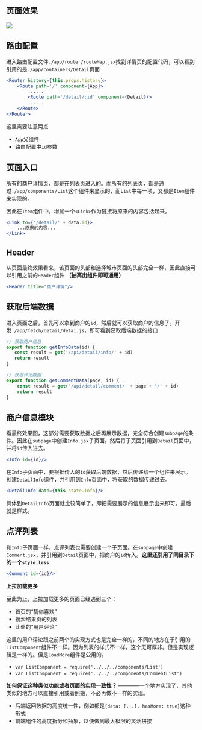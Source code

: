 
## 页面效果

![](http://images2015.cnblogs.com/blog/138012/201701/138012-20170122192140738-1089927699.png)

## 路由配置

进入路由配置文件`./app/router/routeMap.jsx`找到详情页的配置代码，可以看到引用的是`./app/containers/Detail`页面

```jsx
<Router history={this.props.history}>
    <Route path='/' component={App}>
        ......
        <Route path='/detail/:id' component={Detail}/>
        ......
    </Route>
</Router>
```

这里需要注意两点

- `App`父组件
- 路由配置中`id`参数

## 页面入口

所有的商户详情页，都是在列表页进入的。而所有的列表页，都是通过`./app/components/List`这个组件来显示的，而`List`中每一项，又都是`Item`组件来实现的。

因此在`Item`组件中，增加一个`<Link>`作为链接将原来的内容包括起来。

```jsx
<Link to={'/detail/' + data.id}>
    ...原来的内容...
</Link>
```

## Header

从页面最终效果看来，该页面的头部和选择城市页面的头部完全一样，因此直接可以引用之前的`Header`组件 **（抽离出组件即可通用）**

```jsx
<Header title="商户详情"/>
```

## 获取后端数据

进入页面之后，首先可以拿到商户的`id`，然后就可以获取商户的信息了。开发`./app/fetch/detail/detai.js`，即可看到获取后端数据的接口

```jsx
// 获取商户信息
export function getInfoData(id) {
   const result = get('/api/detail/info/' + id)
   return result
}

// 获取评论数据
export function getCommentData(page, id) {
    const result = get('/api/detail/comment/' + page + '/' + id)
    return result
}
```

## 商户信息模块

看最终效果图，这部分需要获取数据之后再展示数据，完全符合创建`subpage`的条件。因此在`subpage`中创建`Info.jsx`子页面。然后将子页面引用到`Detail`页面中，并将`id`传入进去。

```jsx
<Info id={id}/>
```

在`Info`子页面中，要根据传入的`id`获取后端数据，然后传递给一个组件来展示。创建`DetailInfo`组件，并引用到`Info`页面中，将获取的数据传递过去。

```jsx
<DetailInfo data={this.state.info}/>
```

具体到`DetailInfo`页面就比较简单了，即把需要展示的信息展示出来即可。最后就是样式。

## 点评列表

和`Info`子页面一样，点评列表也需要创建一个子页面。在`subpage`中创建`Comment.jsx`，并引用到`Detail`页面中，把商户的`id`传入。**这里还引用了同目录下的一个`style.less`**

```jsx
<Comment id={id}/>
```

**上拉加载更多**

至此为止，上拉加载更多的页面已经遇到三个：

- 首页的“猜你喜欢”
- 搜索结果页的列表
- 此处的“用户评论”

这里的用户评论跟之前两个的实现方式也是完全一样的，不同的地方在于引用的`ListComponent`组件不一样。因为列表的样式不一样，这个无可厚非。但是实现逻辑是一样的。但是`LoadMore`组件是公用的。

- `var ListComponent = require('../../../components/List')`
- `var ListComponent = require('../../../components/CommentList')`


 **如何保证这种类似功能或者页面的实现一致性？** 
 ————一个地方实现了，其他类似的地方可以直接引用或者照搬，不必再做不一样的实现。

- 后端返回数据的高度统一性，例如都是`{data: [...], hasMore: true}`这种形式
- 前端组件的高度拆分和抽象，以便做到最大极限的灵活拼接

